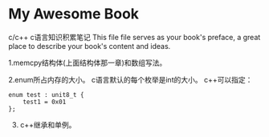 # My Awesome Book

c/c++
c语言知识积累笔记
This file file serves as your book's preface, a great place to describe your book's content and ideas.

1.memcpy结构体(上面结构体那一章)和数组写法。

2.enum所占内存的大小。
c语言默认的每个枚举是int的大小。
c++可以指定：
```
enum test : unit8_t {
    test1 = 0x01
};
```

3. c++继承和单例。
